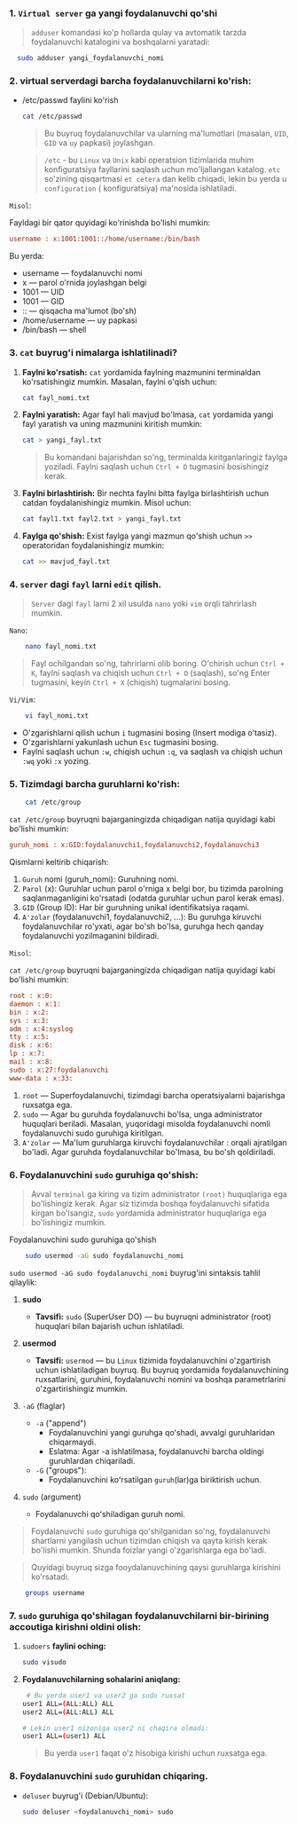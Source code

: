 ### 1. `Virtual server` ga yangi foydalanuvchi qo'shi

> `adduser` komandasi ko'p hollarda qulay va avtomatik tarzda foydalanuvchi katalogini va boshqalarni yaratadi:

```bash
  sudo adduser yangi_foydalanuvchi_nomi
```

### 2. virtual serverdagi barcha foydalanuvchilarni ko'rish:

- /etc/passwd faylini ko'rish
    ```bash
    cat /etc/passwd
    ```
  > Bu buyruq foydalanuvchilar va ularning ma'lumotlari (masalan, `UID`, `GID` va `uy` papkasi) joylashgan.

  > `/etc` - bu `Linux` va `Unix` kabi operatsion tizimlarida muhim konfiguratsiya fayllarini saqlash uchun
  mo'ljallangan katalog. `etc` so'zining qisqartmasi `et cetera` dan kelib chiqadi, lekin bu yerda u `configuration` (
  konfiguratsiya) ma'nosida ishlatiladi.

`Misol`:

Fayldagi bir qator quyidagi ko'rinishda bo'lishi mumkin:

```ini
username : x:1001:1001::/home/username:/bin/bash
```

Bu yerda:

- username — foydalanuvchi nomi
- x — parol o'rnida joylashgan belgi
- 1001 — UID
- 1001 — GID
- :: — qisqacha ma'lumot (bo'sh)
- /home/username — uy papkasi
- /bin/bash — shell

### 3. `cat` buyrug'i nimalarga ishlatilinadi?

1. **Faylni ko'rsatish:** `cat` yordamida faylning mazmunini terminaldan ko'rsatishingiz mumkin. Masalan, faylni o'qish
   uchun:
    ```bash
    cat fayl_nomi.txt
    ```
2. **Faylni yaratish:** Agar fayl hali mavjud bo'lmasa, `cat` yordamida yangi fayl yaratish va uning mazmunini kiritish
   mumkin:
    ```bash
    cat > yangi_fayl.txt
    ```
   > Bu komandani bajarishdan so'ng, terminalda kiritganlaringiz faylga yoziladi. Faylni saqlash uchun `Ctrl + D`
   tugmasini bosishingiz kerak.
3. **Faylni birlashtirish:** Bir nechta faylni bitta faylga birlashtirish uchun catdan foydalanishingiz mumkin. Misol
   uchun:
    ```bash
    cat fayl1.txt fayl2.txt > yangi_fayl.txt
    ```
4. **Faylga qo'shish:** Exist faylga yangi mazmun qo'shish uchun `>>` operatoridan foydalanishingiz mumkin:
    ```bash
    cat >> mavjud_fayl.txt
    ```

### 4. `server` dagi `fayl` larni `edit` qilish.

> `Server` dagi `fayl` larni 2 xil usulda `nano` yoki `vim` orqli tahrirlash mumkin.


`Nano`:

```bash
    nano fayl_nomi.txt
``` 

> Fayl ochilgandan so'ng, tahrirlarni olib boring. O'chirish uchun `Ctrl + K`, faylni saqlash va chiqish uchun
`Ctrl + O` (saqlash), so'ng Enter tugmasini, keyin `Ctrl + X` (chiqish) tugmalarini bosing.

`Vi/Vim`:

```bash
    vi fayl_nomi.txt
```

- O'zgarishlarni qilish uchun `i` tugmasini bosing (Insert modiga o'tasiz).
- O'zgarishlarni yakunlash uchun `Esc` tugmasini bosing.
- Faylni saqlash uchun `:w`, chiqish uchun `:q`, va saqlash va chiqish uchun `:wq` yoki `:x` yozing.

### 5. Tizimdagi barcha guruhlarni ko'rish:

```bash
    cat /etc/group
```

`cat /etc/group` buyruqni bajarganingizda chiqadigan natija quyidagi kabi bo'lishi mumkin:

```ini
guruh_nomi : x:GID:foydalanuvchi1,foydalanuvchi2,foydalanuvchi3
```

Qismlarni keltirib chiqarish:

1. `Guruh` nomi (guruh_nomi): Guruhning nomi.
2. `Parol` (x): Guruhlar uchun parol o'rniga x belgi bor, bu tizimda parolning saqlanmaganligini ko'rsatadi (odatda
   guruhlar uchun parol kerak emas).
3. `GID` (Group ID): Har bir guruhning unikal identifikatsiya raqami.
4. `A'zolar` (foydalanuvchi1, foydalanuvchi2, ...): Bu guruhga kiruvchi foydalanuvchilar ro'yxati, agar bo'sh bo'lsa,
   guruhga hech qanday foydalanuvchi yozilmaganini bildiradi.

`Misol`:

`cat /etc/group` buyruqni bajarganingizda chiqadigan natija quyidagi kabi bo'lishi mumkin:

```ini
root : x:0:
daemon : x:1:
bin : x:2:
sys : x:3:
adm : x:4:syslog
tty : x:5:
disk : x:6:
lp : x:7:
mail : x:8:
sudo : x:27:foydalanuvchi
www-data : x:33:
```

1. `root` — Superfoydalanuvchi, tizimdagi barcha operatsiyalarni bajarishga ruxsatga ega.
2. `sudo` — Agar bu guruhda foydalanuvchi bo'lsa, unga administrator huquqlari beriladi. Masalan, yuqoridagi misolda
   foydalanuvchi nomli foydalanuvchi sudo guruhiga kiritilgan.
3. `A'zolar` — Ma'lum guruhlarga kiruvchi foydalanuvchilar : orqali ajratilgan bo'ladi. Agar guruhda foydalanuvchilar
   bo'lmasa, bu bo'sh qoldiriladi.

### 6. Foydalanuvchini `sudo` guruhiga qo'shish:

> Avval `terminal` ga kiring va tizim administrator `(root)` huquqlariga ega bo'lishingiz kerak. Agar siz tizimda boshqa
> foydalanuvchi sifatida kirgan bo'lsangiz, `sudo` yordamida administrator huquqlariga ega bo'lishingiz mumkin.

Foydalanuvchini sudo guruhiga qo'shish

```bash
    sudo usermod -aG sudo foydalanuvchi_nomi
```

`sudo usermod -aG sudo foydalanuvchi_nomi` buyrug'ini sintaksis tahlil qilaylik:

1. **sudo**
    - **Tavsifi:** `sudo` (SuperUser DO) — bu buyruqni administrator (root) huquqlari bilan bajarish uchun ishlatiladi.
2. **usermod**
    - **Tavsifi:** `usermod` — bu `Linux` tizimida foydalanuvchini o'zgartirish uchun ishlatiladigan buyruq. Bu buyruq
      yordamida foydalanuvchining ruxsatlarini, guruhini, foydalanuvchi nomini va boshqa parametrlarini
      o'zgartirishingiz mumkin.
3. `-aG` (flaglar)
    - `-a` ("append")
        - Foydalanuvchini yangi guruhga qoʻshadi, avvalgi guruhlaridan chiqarmaydi.
        - Eslatma: Agar -a ishlatilmasa, foydalanuvchi barcha oldingi guruhlardan chiqariladi.
    - `-G` ("groups"):
        - Foydalanuvchini koʻrsatilgan `guruh`(lar)ga biriktirish uchun.

4. `sudo` (argument)
    - Foydalanuvchi qoʻshiladigan guruh nomi.

> Foydalanuvchi `sudo` guruhiga qo'shilganidan so'ng, foydalanuvchi shartlarni yangilash uchun tizimdan chiqish va qayta
> kirish kerak bo'lishi mumkin. Shunda foizlar yangi o'zgarishlarga ega bo'ladi.

>Quyidagi buyruq sizga fooydalanuvchining qaysi guruhlarga kirishini ko'rsatadi.


```bash
    groups username
```

### 7. `sudo` guruhiga qo'shilagan foydalanuvchilarni  bir-birining accoutiga kirishni oldini olish:

1. `sudoers` **faylini oching:**
    ```bash
    sudo visudo 
    ```
2. **Foydalanuvchilarning sohalarini aniqlang:**

    ```bash
     # Bu yerda user1 va user2 ga sudo ruxsat
    user1 ALL=(ALL:ALL) ALL
    user2 ALL=(ALL:ALL) ALL
    
    # Lekin user1 nizoniga user2 ni chaqira olmadi:
    user1 ALL=(user1) ALL
    ```
    > Bu yerda `user1` faqat o'z hisobiga kirishi uchun ruxsatga ega. 


### 8. Foydalanuvchini `sudo` guruhidan chiqaring.

- `deluser` buyrug'i (Debian/Ubuntu):
    ```bash
    sudo deluser <foydalanuvchi_nomi> sudo
    ```













































































































































































































































